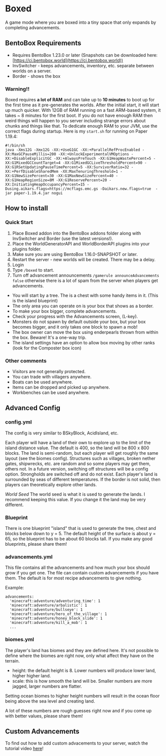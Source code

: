 # Boxed

A game mode where you are boxed into a tiny space that only expands by completing advancements.

## BentoBox Requirements

* Requires BentoBox 1.23.0 or later (Snapshots can be downloaded here: [https://ci.bentobox.world](https://ci.bentobox.world))
* InvSwitcher - keeps advancements, inventory, etc. separate between worlds on a server.
* Border - shows the box

### Warning!!
Boxed requires **a lot of RAM** and can take up to **10 minutes** to boot up for the first time as it pre-generates the worlds. After the initial start, it will start up much quicker. With 12GB of RAM running on a fast ARM-based system, it takes ~ 8 minutes for the first boot. If you do not have enough RAM then weird things will happen to you server including strange errors about chunks and things like that. To dedicate enough RAM to your JVM, use the correct flags during startup. Here is my `start.sh` for running on Paper 1.19.4:
```
#!/bin/sh
java -Xms12G -Xmx12G -XX:+UseG1GC -XX:+ParallelRefProcEnabled -XX:MaxGCPauseMillis=200 -XX:+UnlockExperimentalVMOptions -XX:+DisableExplicitGC -XX:+AlwaysPreTouch -XX:G1HeapWastePercent=5 -XX:G1MixedGCCountTarget=4 -XX:G1MixedGCLiveThresholdPercent=90 -XX:G1RSetUpdatingPauseTimePercent=5 -XX:SurvivorRatio=32 -XX:+PerfDisableSharedMem -XX:MaxTenuringThreshold=1 -XX:G1NewSizePercent=30 -XX:G1MaxNewSizePercent=40 -XX:G1HeapRegionSize=8M -XX:G1ReservePercent=20 -XX:InitiatingHeapOccupancyPercent=15 -Dusing.aikars.flags=https://mcflags.emc.gs -Daikars.new.flags=true  -jar paper-1.19.4.jar nogui
```

## How to install

### Quick Start

1. Place Boxed addon into the BentoBox addons folder along with InvSwitcher and Border (use the latest versions!).
2. Place the WorldGeneratorAPI and WorldBorderAPI plugins into your plugins folder.
3. Make sure you are using BentoBox 1.16.0-SNAPSHOT or later.
4. Restart the server - new worlds will be created. There may be a delay.
5. Login
6. Type `/boxed` to start.
7. Turn off advancement announcements `/gamerule announceAdvancements false` otherwise there is a lot of spam from the server when players get advancements.


* You will start by a tree. The is a chest with some handy items in it. (This is the island blueprint)
* The only area you can operate on is your box that shows as a border.
* To make your box bigger, complete advancements.
* Check your progress with the Advancements screen, (L-key).
* Monsters do not spawn by default outside your box, but your box becomes bigger, and it only takes one block to spawn a mob!
* The box owner can move the box using enderpearls thrown from within the box. Beware! It's a one-way trip.
* The island settings have an option to allow box moving by other ranks (look for the Composter box icon)

### Other comments
* Visitors are not generally protected.
* You can trade with villagers anywhere.
* Boats can be used anywhere.
* Items can be dropped and picked up anywhere.
* Workbenches can be used anywhere.

## Advanced Config

### config.yml
The config is very similar to BSkyBlock, AcidIsland, etc.

Each player will have a land of their own to explore up to the limit of the island distance value. The default is 400, so the land will be 800 x 800 blocks. The land is semi-random, but each player will get roughly the same layout (see the biomes config). Structures such as villages, broken nether gates, shipwrecks, etc. are random and so some players may get them, others not. In a future version, switching off structures will be a config option. Strongholds are switched off and do not exist. Each player's land is surrounded by seas of different temperatures. If the border is not solid, then players can theoretically explore other lands.

*World Seed*
The world seed is what it is used to generate the lands. I recommend keeping this value. If you change it the land may be very different.

### Blueprint

There is one blueprint "island" that is used to generate the tree, chest and blocks below down to y = 5. The default height of the surface is about y = 65, so the blueprint has to be about 60 blocks tall. If you make any good blueprints, please share them!

### advancements.yml
This file contains all the advancements and how much your box should grow if you get one. The file can contain custom advancements if you have them. The default is for most recipe advancements to give nothing.

Example:
```
advancements:
  'minecraft:adventure/adventuring_time': 1
  'minecraft:adventure/arbalistic': 1
  'minecraft:adventure/bullseye': 1
  'minecraft:adventure/hero_of_the_village': 1
  'minecraft:adventure/honey_block_slide': 1
  'minecraft:adventure/kill_a_mob': 1
  ...
  ```
  
### biomes.yml
The player's land has biomes and they are defined here. It's not possible to define where the biomes are right now, only what affect they have on the terrain.

* height: the default height is 8. Lower numbers will produce lower land, higher higher land.
* scale: this is how smooth the land will be. Smaller numbers are more jagged, larger numbers are flatter.

Setting ocean biomes to higher height numbers will result in the ocean floor being above the sea level and creating land.

A lot of these numbers are rough guesses right now and if you come up with better values, please share them!


## Custom Advancements
To find out how to add custom advacements to your server, watch the tutorial video [here](https://www.youtube.com/watch?v=zNzQvIbweQs)! 


